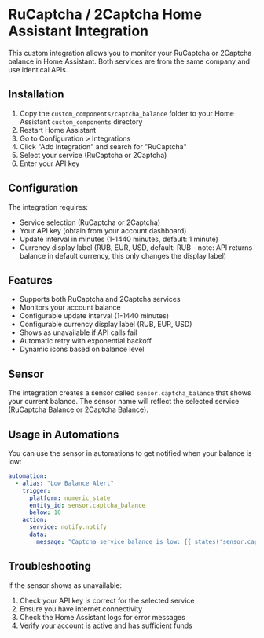 # RuCaptcha / 2Captcha Home Assistant Integration

This custom integration allows you to monitor your RuCaptcha or 2Captcha balance in Home Assistant. Both services are from the same company and use identical APIs.

## Installation

1. Copy the `custom_components/captcha_balance` folder to your Home Assistant `custom_components` directory
2. Restart Home Assistant
3. Go to Configuration > Integrations
4. Click "Add Integration" and search for "RuCaptcha"
5. Select your service (RuCaptcha or 2Captcha)
6. Enter your API key

## Configuration

The integration requires:
- Service selection (RuCaptcha or 2Captcha)
- Your API key (obtain from your account dashboard)
- Update interval in minutes (1-1440 minutes, default: 1 minute)
- Currency display label (RUB, EUR, USD, default: RUB - note: API returns balance in default currency, this only changes the display label)

## Features

- Supports both RuCaptcha and 2Captcha services
- Monitors your account balance
- Configurable update interval (1-1440 minutes)
- Configurable currency display label (RUB, EUR, USD)
- Shows as unavailable if API calls fail
- Automatic retry with exponential backoff
- Dynamic icons based on balance level

## Sensor

The integration creates a sensor called `sensor.captcha_balance` that shows your current balance. The sensor name will reflect the selected service (RuCaptcha Balance or 2Captcha Balance).

## Usage in Automations

You can use the sensor in automations to get notified when your balance is low:

```yaml
automation:
  - alias: "Low Balance Alert"
    trigger:
      platform: numeric_state
      entity_id: sensor.captcha_balance
      below: 10
    action:
      service: notify.notify
      data:
        message: "Captcha service balance is low: {{ states('sensor.captcha_balance') }} {{ state_attr('sensor.captcha_balance', 'unit_of_measurement') }}"
```

## Troubleshooting

If the sensor shows as unavailable:
1. Check your API key is correct for the selected service
2. Ensure you have internet connectivity
3. Check the Home Assistant logs for error messages
4. Verify your account is active and has sufficient funds